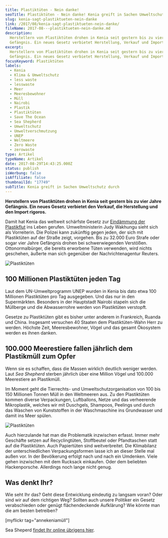 ```yaml
---
title: Plastiktüten - Nein danke!
seoTitle: Plastiktüten - Nein danke! Kenia greift in Sachen Umweltschutz durch
slug: kenia-sagt-plastiktueten-nein-danke
link: /2017/08/kenia-sagt-plastiktueten-nein-danke/
fileName: 2017-08---plastiktueten-nein-danke.md
description:
  Herstellern von Plastiktüten drohen in Kenia seit gestern bis zu vier Jahre
  Gefängnis. Ein neues Gesetz verbietet Herstellung, Verkauf und Import.
excerpt:
  Herstellern von Plastiktüten drohen in Kenia seit gestern bis zu vier Jahre
  Gefängnis. Ein neues Gesetz verbietet Herstellung, Verkauf und Import.
focusKeyword: Plastiktüten
labels:
  - Kenia
  - Klima & Umweltschutz
  - less waste
  - lesswaste
  - Meer
  - Meeresbewohner
  - Müll
  - Nairobi
  - Plastik
  - Plastiktüten
  - Save The Ocean
  - Sea Shepherd
  - Umweltschutz
  - Umweltverschmutzung
  - UNEP
  - Weltmeere
  - Zero Waste
  - zerowaste
type: Artikel
typeName: Artikel
date: 2017-08-29T14:43:25.000Z
status: publish
isWerbung: false
isAffiliate: false
thumbnailId: "17749"
subTitle: Kenia greift in Sachen Umweltschutz durch
---
```


<strong>Herstellern von Plastiktüten drohen in Kenia seit gestern bis zu vier
Jahre Gefängnis. Ein neues Gesetz verbietet den Verkauf, die Herstellung und den
Import rigoros.</strong>

Damit hat Kenia das weltweit schärfste Gesetz zur
[Eindämmung der Plastikflut](/2017/04/interview-mit-zero-waste-aktivistin-vio/)
ins Leben gerufen. Umweltministerin Judy Wakhungu sieht sich als Vorreiterin.
Die Polizei kann zukünftig gegen jeden, der sich mit Plastiktüten auf der Straße
zeigt, vorgehen. Bis zu 32.000 Euro Strafe oder sogar vier Jahre Gefängnis
drohen bei schwerwiegenden Verstößen. Ottonormalbürger, die bereits erworbene
Tüten verwenden, wird nichts geschehen, äußerte man sich gegenüber der
Nachrichtenagentur Reuters.

![Plastiktüten](http://cardamonchai.com/wp-content/uploads/2017/08/31623226645_cf9554d7ea_z-300x450.jpg "Müllbaum an der Hamburger Hafenkante - Ein Mahnmal")

## 100 Millionen Plastiktüten jeden Tag

Laut dem UN-Umweltprogramm UNEP wurden in Kenia bis dato etwa 100 Millionen
Plastiktüten pro Tag ausgegeben. Und das nur in den Supermärkten. Besonders in
der Hauptstadt Nairobi stapeln sich die Müllberge und die Abwasserrohre werden
von Plastiktüten verstopft.

Gesetze zu Plastiktüten gibt es bisher unter anderem in Frankreich, Ruanda und
China. Insgesamt versuchen 40 Staaten dem Plastiktüten-Wahn Herr zu werden.
Höchste Zeit, Meeresbewohner, Vögel und das gesamt Ökosystem werden es ihnen
danken.

## 100.000 Meerestiere fallen jährlich dem Plastikmüll zum Opfer

Wenn sie es schaffen, dass die Massen wirklich deutlich weniger werden. Laut
<em>Sea Shepherd</em> sterben jährlich über eine Million Vögel und 100.000
Meerestiere an Plastikmüll.

Im Moment geht die Tierrechts- und Umweltschutzorganisation von 100 bis 150
Millionen Tonnen Müll in den Weltmeeren aus. Zu den Plastiktüten kommen diverse
Verpackungen, Luftballons, Netze und das verheerende Mikroplastik, welches wir
mit Duschgels, Shampoos, Peelings und durch das Waschen von Kunststoffen in der
Waschmaschine ins Grundwasser und damit ins Meer spülen.

![Plastiktüten](http://cardamonchai.com/wp-content/uploads/2017/08/9571496974_8050b05bd2_z-300x196.jpg "Meeresbewohner")

Auch hierzulande hat man die Problematik inzwischen erfasst. Immer mehr
Geschäfte setzen auf Recyclingtüten, Stoffbeutel oder Pfandtaschen statt auf die
Plastiktüten. Auch Papiertüten sind weitverbreitet. Die Klimabilanz der
unterschiedlichen Verpackungsformen lasse ich an dieser Stelle mal außen vor. In
der Bevölkerung erfolgt nach und nach ein Umdenken. Viele gehen inzwischen mit
dem Rucksack einkaufen. Oder dem beliebten Hackenporsche. Allerdings noch lange
nicht genug.

## Was denkt Ihr?

Wie seht Ihr das? Geht diese Entwicklung eindeutig zu langsam voran? Oder sind
wir auf dem richtigen Weg? Sollten auch unsere Politiker ein Gesetz
verabschieden oder genügt flächendeckende Aufklärung? Wie könnte man die am
besten betreiben?

[myflickr tag="annekeniamüll"]

Sea Sheperd [findet Ihr online übrigens hier](http://www.seashepherd.org/).
